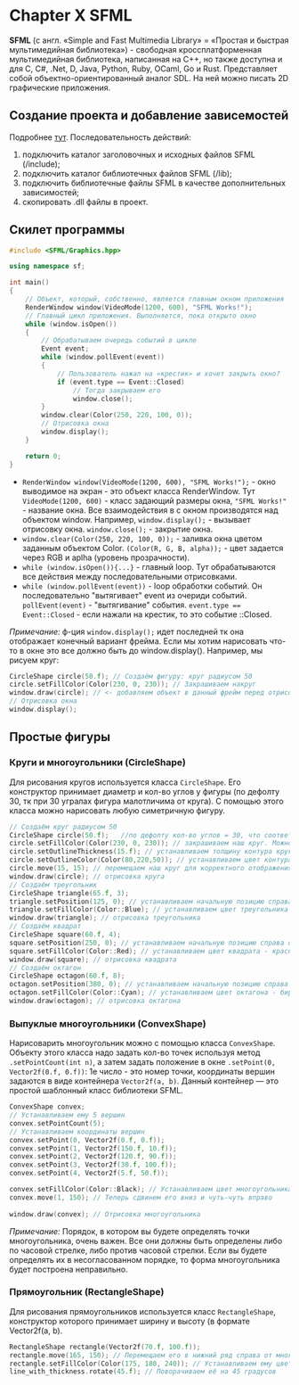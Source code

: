 # Chapter X SFML
**SFML** (с англ. «Simple and Fast Multimedia Library» = «Простая и быстрая мультимедийная библиотека») - свободная кроссплатформенная мультимедийная библиотека, написанная на C++, но также доступна и для C, C#, .Net, D, Java, Python, Ruby, OCaml, Go и Rust. Представляет собой объектно-ориентированный аналог SDL. На ней можно писать 2D графические приложения.
## Создание проекта и добавление зависемостей
Подробнее [тут](https://ravesli.com/graficheskaya-biblioteka-sfml-vstuplenie-i-ustanovka/). Последовательность действий:
1. подключить каталог заголовочных и исходных файлов SFML (/include);
2. подключить каталог библиотечных файлов SFML (/lib);
3. подключить библиотечные файлы SFML в качестве дополнительных зависимостей;
4. скопировать .dll файлы в проект.

## Скилет программы
```cpp
#include <SFML/Graphics.hpp>

using namespace sf;

int main()
{
	// Объект, который, собственно, является главным окном приложения
	RenderWindow window(VideoMode(1200, 600), "SFML Works!");
	// Главный цикл приложения. Выполняется, пока открыто окно
	while (window.isOpen())
	{
		// Обрабатываем очередь событий в цикле
		Event event;
		while (window.pollEvent(event))
		{
			// Пользователь нажал на «крестик» и хочет закрыть окно?
			if (event.type == Event::Closed)
				// Тогда закрываем его
				window.close();
		}
		window.clear(Color(250, 220, 100, 0));
		// Отрисовка окна	
		window.display();
	}

	return 0;
}
```
- `RenderWindow window(VideoMode(1200, 600), "SFML Works!");` - окно выводимое на экран - это объект класса RenderWindow. Тут `VideoMode(1200, 600)` - класс задающий размеры окна, `"SFML Works!"` - название окна. Все взаимодействия в с окном производятся над объектом  window. Например, `window.display();` - вызывает отрисовку окна. `window.close();` - закрытие окна.
- `window.clear(Color(250, 220, 100, 0));` - заливка окна цветом заданным объектом Color. `(Color(R, G, B, alpha));` - цвет задается через RGB и aplha (уровень прозрачности).
- `while (window.isOpen()){...}` - главный loop. Тут обрабатываются все действия между последовательными отрисовками. 
- `while (window.pollEvent(event))` - loop обработки событий. Он последовательно "вытягивает" event из очериди событий. `pollEvent(event)` - "вытягивание" события. `event.type == Event::Closed` - если нажали на крестик, то это событие ::Closed.

*Примечание:* ф-ция `window.display();` идет последней тк она отображает конечный вариант фрейма. Если мы хотим нарисовать что-то в окне это все должно быть до window.display(). Например, мы рисуем круг:
```cpp
CircleShape circle(50.f); // Создаём фигуру: круг радиусом 50
circle.setFillColor(Color(230, 0, 230)); // Закрашиваем накруг 
window.draw(circle); // <- добавляем объект в данный фрейм перед отрисовкой		
// Отрисовка окна
window.display();
```

## Простые фигуры 
### Круги и многоугольники (CircleShape)
Для рисования кругов используется класса `CircleShape`. Его конструктор принимает диаметр и кол-во углов у фигуры (по дефолту 30, тк при 30 угралах фигура малотличима от круга). С помощью этого класса можно нарисовать любую симетричную фигуру.
```cpp
// Создаём круг радиусом 50
CircleShape circle(50.f);	//по дефолту кол-во углов = 30, что соответствует кругу
circle.setFillColor(Color(230, 0, 230)); // закрашиваем наш круг. Можно добавить 4й параметр Color - прозрачность
circle.setOutlineThickness(15.f); // устанавливаем толщину контура круга
circle.setOutlineColor(Color(80,220,50)); // устанавливаем цвет контура
circle.move(15, 15); // перемещаем наш круг для корректного отображения в окне
window.draw(circle); // отрисовка круга	
// Создаём треугольник
CircleShape triangle(65.f, 3);
triangle.setPosition(125, 0); // устанавливаем начальную позицию справа от круга
triangle.setFillColor(Color::Blue); // устанавливаем цвет треугольника - синий
window.draw(triangle); // отрисовка треугольника
// Создаём квадрат
CircleShape square(60.f, 4);
square.setPosition(250, 0); // устанавливаем начальную позицию справа от треугольника
square.setFillColor(Color::Red); // устанавливаем цвет квадрата - красный
window.draw(square); // отрисовка квадрата
// Создаём октагон
CircleShape octagon(60.f, 8);
octagon.setPosition(380, 0); // устанавливаем начальную позицию справа от квадрата
octagon.setFillColor(Color::Cyan); // устанавливаем цвет октагона - бирюзовый
window.draw(octagon); // отрисовка октагона
```
### Выпуклые многоугольники (ConvexShape)
Нарисоварить многоугольник можно с помощью класса `ConvexShape`. Объекту этого класса надо задать кол-во точек используя метод `.setPointCount(int n)`, а затем задать положение в окне `.setPoint(0, Vector2f(0.f, 0.f))`: 1е число - это номер точки, координаты вершин задаются в виде контейнера `Vector2f(a, b)`. Данный контейнер — это простой шаблонный класс библиотеки SFML. 
```cpp
ConvexShape convex;
// Устанавливаем ему 5 вершин
convex.setPointCount(5);
// Устанавливаем координаты вершин
convex.setPoint(0, Vector2f(0.f, 0.f));
convex.setPoint(1, Vector2f(150.f, 10.f));
convex.setPoint(2, Vector2f(120.f, 90.f));
convex.setPoint(3, Vector2f(30.f, 100.f));
convex.setPoint(4, Vector2f(5.f, 50.f));

convex.setFillColor(Color::Black); // Устанавливаем цвет многоугольника - чёрный
convex.move(1, 150); // Теперь сдвинем его вниз и чуть-чуть вправо
 
window.draw(convex); // Отрисовка многоугольника
```
*Примечание:* Порядок, в котором вы будете определять точки многоугольника, очень важен. Все они должны быть определены либо по часовой стрелке, либо против часовой стрелки. Если вы будете определять их в несогласованном порядке, то форма многоугольника будет построена неправильно.

### Прямоугольник (RectangleShape)
Для рисования прямоугольников используется класс `RectangleShape`, конструктор которого принимает ширину и высоту (в формате Vector2f(a, b). 
```cpp
RectangleShape rectangle(Vector2f(70.f, 100.f));
rectangle.move(165, 150); // Перемещаем его в нижний ряд справа от многоугольника
rectangle.setFillColor(Color(175, 180, 240)); // Устанавливаем ему цвет
line_with_thickness.rotate(45.f); // Поворачиваем её на 45 градусов
```
